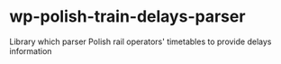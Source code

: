 wp-polish-train-delays-parser
=============================

Library which parser Polish rail operators' timetables to provide delays information
